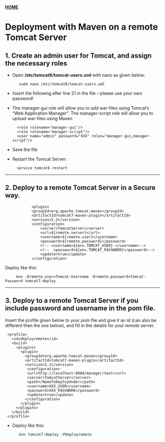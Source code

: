 [**HOME**](../index.md)



# Deployment with Maven on a remote Tomcat Server


## 1. Create an admin user for Tomcat, and assign the necessary roles

* Open **/etc/tomcat8/tomcat-users.xml** with nano as given below:

         sudo nano /etc/tomcat8/tomcat-users.xml

* Insert the following after line 21 in the file – please use your own password!
* The manager-gui role will allow you to add war-files using Tomcat’s  “Web Application Manager”. The manager-script role will allow you to upload war-files using Maven

        <role rolename="manager-gui"/>
        <role rolename="manager-script"/>
        <user name="admin" password="XXX" roles="manager-gui,manager-script"/>

* Save the file
* Restart the Tomcat Server:   

        service tomcat8 restart
   
___


## 2. Deploy to a remote Tomcat Server in a Secure way.

                <plugin>
                <groupId>org.apache.tomcat.maven</groupId>
                <artifactId>tomcat7-maven-plugin</artifactId>
                <version>2.2</version>
                <configuration>
                    <server>TomcatServer</server>
                    <url>${remote.server}</url>
                    <username>${remote.user}</username>
                    <password>${remote.password}</password>
                    <!-- <username>${env.TOMCAT_USER} </username>-->
                    <!--  <password>${env.TOMCAT_PASSWORD}</password>-->
                    <update>true</update>    
                </configuration>

Deploy like this:

         mvn -Dremote.user=Tomcat-Username -Dremote.password=Tomcat-Password tomcat7:deploy
___


## 3. Deploy to a remote Tomcat Server if you include password and username in the pom file.

Insert the profile given below to your pom file and give it an id (can also be different then the one below), and fill in the details for your remote server.

     <profile>
       <id>deployremote</id>
       <build>
         <plugins>
           <plugin>  
             <groupId>org.apache.tomcat.maven</groupId>
             <artifactId>tomcat7-maven-plugin</artifactId>
             <version>2.2</version>
              <configuration>
              <url>http://localhost:8084/manager/text</url>
              <server>TomcatServer</server>
              <path>/NameToDeployUnder</path>
              <username>XXX_USER</username>
              <password>XXX_PASSWORD</password>
              <update>true</update>
             </configuration>
           </plugin>
         </plugins>
       </build>
     </profile>



* Deploy like this: 

         mvn tomcat7:deploy -Pdeployremote



